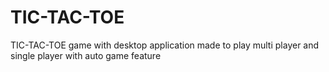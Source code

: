 # TIC-TAC-TOE
TIC-TAC-TOE game with desktop application made to play multi player and single player with auto game feature

